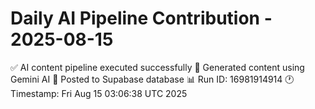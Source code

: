 # Daily AI Pipeline Contribution - 2025-08-15

✅ AI content pipeline executed successfully
🤖 Generated content using Gemini AI
💾 Posted to Supabase database
📊 Run ID: 16981914914
🕐 Timestamp: Fri Aug 15 03:06:38 UTC 2025
